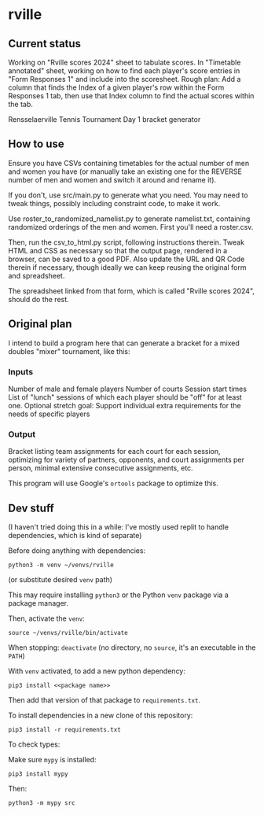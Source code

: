 # rville

## Current status

Working on "Rville scores 2024" sheet to tabulate scores.
In "Timetable annotated" sheet, working on how to find each player's
score entries in "Form Responses 1" and include into the scoresheet.
Rough plan: Add a column that finds the Index of a given player's
row within the Form Responses 1 tab, then use that Index column to
find the actual scores within the tab.

Rensselaerville Tennis Tournament Day 1 bracket generator

## How to use

Ensure you have CSVs containing timetables for the actual number
of men and women you have (or manually take an existing one for the
REVERSE number of men and women and switch it around and rename it).

If you don't, use src/main.py to generate what you need. You may need to
tweak things, possibly including constraint code, to make it work.

Use roster_to_randomized_namelist.py to generate namelist.txt, containing
randomized orderings of the men and women. First you'll need a roster.csv.

Then, run the csv_to_html.py script, following instructions therein.
Tweak HTML and CSS as necessary so that the output page, rendered in
a browser, can be saved to a good PDF. Also update the URL and QR Code
therein if necessary, though ideally we can keep reusing the original form
and spreadsheet.

The spreadsheet linked from that form, which is called "Rville scores 2024",
should do the rest.

## Original plan

I intend to build a program here that can generate a bracket for a mixed doubles "mixer" tournament, like this:

### Inputs

Number of male and female players
Number of courts
Session start times
List of "lunch" sessions of which each player should be "off" for at least one.
Optional stretch goal: Support individual extra requirements for the needs of specific players

### Output

Bracket listing team assignments for each court for each session, optimizing for variety of partners, opponents, and court assignments per person, minimal extensive consecutive assignments, etc.

This program will use Google's `ortools` package to optimize this.

## Dev stuff

(I haven't tried doing this in a while: I've mostly used replit to
handle dependencies, which is kind of separate)

Before doing anything with dependencies:

`python3 -m venv ~/venvs/rville`

(or substitute desired `venv` path)

This may require installing `python3` or the Python `venv` package via a package manager.

Then, activate the `venv`:

`source ~/venvs/rville/bin/activate`

When stopping: `deactivate` (no directory, no `source`, it's an executable in the `PATH`)

With `venv` activated, to add a new python dependency:

`pip3 install <<package name>>`

Then add that version of that package to `requirements.txt`.

To install dependencies in a new clone of this repository:

`pip3 install -r requirements.txt`

To check types:

Make sure `mypy` is installed:

`pip3 install mypy`

Then:

`python3 -m mypy src`
